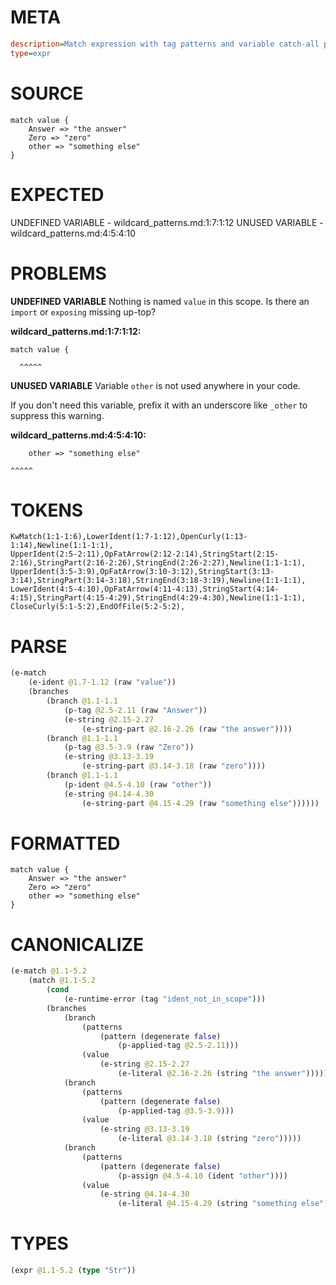 # META
~~~ini
description=Match expression with tag patterns and variable catch-all pattern
type=expr
~~~
# SOURCE
~~~roc
match value {
    Answer => "the answer"
    Zero => "zero"
    other => "something else"
}
~~~
# EXPECTED
UNDEFINED VARIABLE - wildcard_patterns.md:1:7:1:12
UNUSED VARIABLE - wildcard_patterns.md:4:5:4:10
# PROBLEMS
**UNDEFINED VARIABLE**
Nothing is named `value` in this scope.
Is there an `import` or `exposing` missing up-top?

**wildcard_patterns.md:1:7:1:12:**
```roc
match value {
```
      ^^^^^


**UNUSED VARIABLE**
Variable ``other`` is not used anywhere in your code.

If you don't need this variable, prefix it with an underscore like `_other` to suppress this warning.

**wildcard_patterns.md:4:5:4:10:**
```roc
    other => "something else"
```
    ^^^^^


# TOKENS
~~~zig
KwMatch(1:1-1:6),LowerIdent(1:7-1:12),OpenCurly(1:13-1:14),Newline(1:1-1:1),
UpperIdent(2:5-2:11),OpFatArrow(2:12-2:14),StringStart(2:15-2:16),StringPart(2:16-2:26),StringEnd(2:26-2:27),Newline(1:1-1:1),
UpperIdent(3:5-3:9),OpFatArrow(3:10-3:12),StringStart(3:13-3:14),StringPart(3:14-3:18),StringEnd(3:18-3:19),Newline(1:1-1:1),
LowerIdent(4:5-4:10),OpFatArrow(4:11-4:13),StringStart(4:14-4:15),StringPart(4:15-4:29),StringEnd(4:29-4:30),Newline(1:1-1:1),
CloseCurly(5:1-5:2),EndOfFile(5:2-5:2),
~~~
# PARSE
~~~clojure
(e-match
	(e-ident @1.7-1.12 (raw "value"))
	(branches
		(branch @1.1-1.1
			(p-tag @2.5-2.11 (raw "Answer"))
			(e-string @2.15-2.27
				(e-string-part @2.16-2.26 (raw "the answer"))))
		(branch @1.1-1.1
			(p-tag @3.5-3.9 (raw "Zero"))
			(e-string @3.13-3.19
				(e-string-part @3.14-3.18 (raw "zero"))))
		(branch @1.1-1.1
			(p-ident @4.5-4.10 (raw "other"))
			(e-string @4.14-4.30
				(e-string-part @4.15-4.29 (raw "something else"))))))
~~~
# FORMATTED
~~~roc
match value {
	Answer => "the answer"
	Zero => "zero"
	other => "something else"
}
~~~
# CANONICALIZE
~~~clojure
(e-match @1.1-5.2
	(match @1.1-5.2
		(cond
			(e-runtime-error (tag "ident_not_in_scope")))
		(branches
			(branch
				(patterns
					(pattern (degenerate false)
						(p-applied-tag @2.5-2.11)))
				(value
					(e-string @2.15-2.27
						(e-literal @2.16-2.26 (string "the answer")))))
			(branch
				(patterns
					(pattern (degenerate false)
						(p-applied-tag @3.5-3.9)))
				(value
					(e-string @3.13-3.19
						(e-literal @3.14-3.18 (string "zero")))))
			(branch
				(patterns
					(pattern (degenerate false)
						(p-assign @4.5-4.10 (ident "other"))))
				(value
					(e-string @4.14-4.30
						(e-literal @4.15-4.29 (string "something else"))))))))
~~~
# TYPES
~~~clojure
(expr @1.1-5.2 (type "Str"))
~~~
